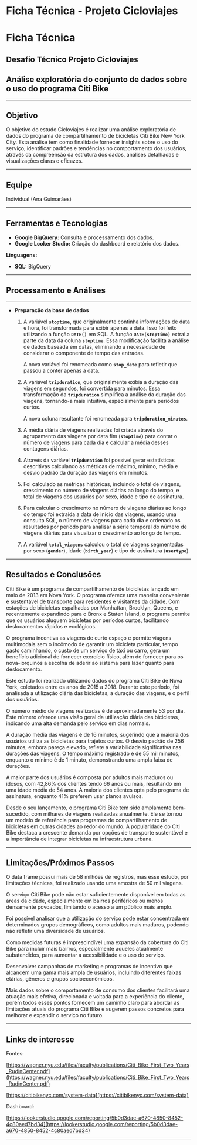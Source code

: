 # Ficha Técnica - Projeto Cicloviajes

# Ficha Técnica

## Desafio Técnico Projeto Cicloviajes

## Análise exploratória do conjunto de dados sobre o uso do programa Citi Bike

---

## Objetivo

O objetivo do estudo Cicloviajes é realizar uma análise exploratória de dados do programa de compartilhamento de bicicletas Citi Bike New York City. Esta análise tem como finalidade fornecer insights sobre o uso do serviço, identificar padrões e tendências no comportamento dos usuários, através da compreensão da estrutura dos dados, análises detalhadas e visualizações claras e eficazes.

---

## Equipe

Individual (Ana Guimarães)

---

## Ferramentas e Tecnologias

- **Google BigQuery:** Consulta e processamento dos dados.
- **Google Looker Studio:** Criação do dashboard e relatório dos dados.

**Linguagens:** 

- **SQL:** BigQuery

---

## Processamento e Análises

---

- **Preparação da base de dados**
    1. A variável **`stoptime`**, que originalmente continha informações de data e hora, foi transformada para exibir apenas a data. Isso foi feito utilizando a função **`DATE()`** em SQL. A função **`DATE(stoptime)`** extrai a parte da data da coluna **`stoptime`**. Essa modificação facilita a análise de dados baseada em datas, eliminando a necessidade de considerar o componente de tempo das entradas.
        
        A nova variável foi renomeada como **`stop_date`** para refletir que passou a conter apenas a data.
        
    2. A variável **`tripduration`**, que originalmente exibia a duração das viagens em segundos, foi convertida para minutos. Essa transformação da **`tripduration`** simplifica a análise da duração das viagens, tornando-a mais intuitiva, especialmente para períodos curtos.
        
        A nova coluna resultante foi renomeada para **`tripduration_minutes`**.
        
    3. A média diária de viagens realizadas foi criada através do agrupamento das viagens por data fim (**`stoptime`)** para contar o número de viagens para cada dia e calcular a média desses contagens diárias.
    4. Através da variável **`tripduration`** foi possível gerar estatísticas descritivas calculando as métricas de máximo, mínimo, média e desvio padrão da duração das viagens em minutos.
    5. Foi calculado as métricas históricas, incluindo o total de viagens, crescimento no número de viagens diárias ao longo do tempo, e total de viagens dos usuários por sexo, idade e tipo de assinatura.
    6. Para calcular o crescimento no número de viagens diárias ao longo do tempo foi extraída a data de início das viagens, usando uma consulta SQL, o número de viagens para cada dia e ordenado os resultados por período para analisar a série temporal do número de viagens diárias para visualizar o crescimento ao longo do tempo. 
    7. A variável **`total_viagens`** calculou o total de viagens segmentadas por sexo (**`gender`**), idade (**`birth_year`**) e tipo de assinatura (**`usertype`**). 
    

---

## Resultados e Conclusões

Citi Bike é um programa de compartilhamento de bicicletas lançado em maio de 2013 em Nova York. O programa oferece uma maneira conveniente e sustentável de transporte para residentes e visitantes da cidade. Com estações de bicicletas espalhadas por Manhattan, Brooklyn, Queens, e recentemente expandindo para o Bronx e Staten Island, o programa permite que os usuários aluguem bicicletas por períodos curtos, facilitando deslocamentos rápidos e ecológicos.

O programa incentiva as viagens de curto espaço e permite viagens multimodais sem o incômodo de garantir um bicicleta particular, tempo gasto caminhando, o custo de um serviço de táxi ou carro, gera um benefício adicional de fornecer exercício físico, além de fornecer para os nova-iorquinos a escolha de aderir ao sistema para lazer quanto para deslocamento.

Este estudo foi realizado utilizando dados do programa Citi Bike de Nova York, coletados entre os anos de 2015 a 2018. Durante este período, foi analisada a utilização diária das bicicletas, a duração das viagens, e o perfil dos usuários.

O número médio de viagens realizadas é de aproximadamente 53 por dia. Este número oferece uma visão geral da utilização diária das bicicletas, indicando uma alta demanda pelo serviço em dias normais.

A duração média das viagens é de 16 minutos, sugerindo que a maioria dos usuários utiliza as bicicletas para trajetos curtos. O desvio padrão de 256 minutos, embora pareça elevado, reflete a variabilidade significativa nas durações das viagens. O tempo máximo registrado é de 55 mil minutos, enquanto o mínimo é de 1 minuto, demonstrando uma ampla faixa de durações.

A maior parte dos usuários é composta por adultos mais maduros ou idosos, com 42,86% dos clientes tendo 66 anos ou mais, resultando em uma idade média de 54 anos. A maioria dos clientes opta pelo programa de assinatura, enquanto 41% preferem usar planos avulsos.

Desde o seu lançamento, o programa Citi Bike tem sido amplamente bem-sucedido, com milhares de viagens realizadas anualmente. Ele se tornou um modelo de referência para programas de compartilhamento de bicicletas em outras cidades ao redor do mundo. A popularidade do Citi Bike destaca a crescente demanda por opções de transporte sustentável e a importância de integrar bicicletas na infraestrutura urbana.

---

## Limitações/Próximos Passos

O data frame possui mais de 58 milhões de registros, mas esse estudo, por limitações técnicas, foi realizado usando uma amostra de 50 mil viagens.

O serviço Citi Bike pode não estar suficientemente disponível em todas as áreas da cidade, especialmente em bairros periféricos ou menos densamente povoados, limitando o acesso a um público mais amplo.

Foi possível analisar que a utilização do serviço pode estar concentrada em determinados grupos demográficos, como adultos mais maduros, podendo não refletir uma diversidade de usuários.

Como medidas futuras é imprescindível uma expansão da cobertura do Citi Bike para incluir mais bairros, especialmente aqueles atualmente subatendidos, para aumentar a acessibilidade e o uso do serviço.

Desenvolver campanhas de marketing e programas de incentivo que alcancem uma gama mais ampla de usuários, incluindo diferentes faixas etárias, gêneros e grupos socioeconômicos.

Mais dados sobre o comportamento de consumo dos clientes facilitará uma atuação mais efetiva, direcionada e voltada para a experiência do cliente, porém todos esses pontos fornecem um caminho claro para abordar as limitações atuais do programa Citi Bike e sugerem passos concretos para melhorar e expandir o serviço no futuro.

---

## Links de interesse

Fontes: 

[https://wagner.nyu.edu/files/faculty/publications/Citi_Bike_First_Two_Years_RudinCenter.pdf](https://wagner.nyu.edu/files/faculty/publications/Citi_Bike_First_Two_Years_RudinCenter.pdf)

[https://citibikenyc.com/system-data](https://citibikenyc.com/system-data)

Dashboard:

[https://lookerstudio.google.com/reporting/5b0d3dae-a670-4850-8452-4c80aed7bd34](https://lookerstudio.google.com/reporting/5b0d3dae-a670-4850-8452-4c80aed7bd34)

---